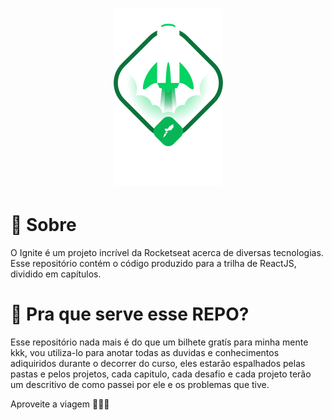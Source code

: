 <h1 align="center">
    <img alt="Ignite ReactJS" title="Ignite ReactJS" src="./.github/ignite.png" />
</h1>

# 🚀 Sobre

O Ignite é um projeto incrível da Rocketseat acerca de diversas tecnologias. Esse repositório contém o código produzido para a trilha de ReactJS, dividido em capítulos.

# 🤔 Pra que serve esse REPO?

Esse repositório nada mais é do que um bilhete gratís para minha mente kkk, vou utiliza-lo para anotar todas as duvidas e conhecimentos adiquiridos durante o decorrer do curso, eles estarão espalhados pelas pastas e pelos projetos, cada capitulo, cada desafio e cada projeto terão um descritivo de como passei por ele e os problemas que tive.

Aproveite a viagem 🚀🧑‍🚀
